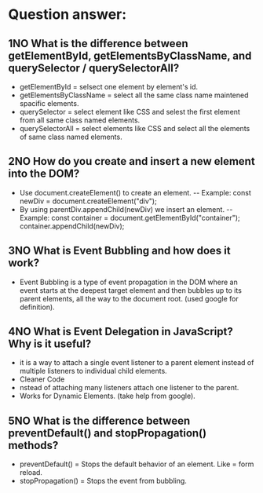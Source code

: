 # Question answer: 
## 1NO What is the difference between getElementById, getElementsByClassName, and querySelector / querySelectorAll?
- getElementById = selsect one element by element's id.
- getElementsByClassName = select all the same class name maintened spacific elements. 
- querySelector = select element like CSS and selest the first element from all same class named elements. 
- querySelectorAll = select elements like CSS and select all the elements of same class named elements. 

## 2NO How do you create and insert a new element into the DOM?
- Use document.createElement() to create an element.
-- Example: const newDiv = document.createElement("div");
- By using parentDiv.appendChild(newDiv) we insert an element.
-- Example:     const container = document.getElementById("container");
                container.appendChild(newDiv);

## 3NO What is Event Bubbling and how does it work?
- Event Bubbling is a type of event propagation in the DOM where an event starts at the deepest target element and then bubbles up to its parent elements, all the way to the document root. (used google for definition).


## 4NO What is Event Delegation in JavaScript? Why is it useful?
- it is a way to attach a single event listener to a parent element instead of multiple listeners to individual child elements.
- Cleaner Code
- nstead of attaching many listeners attach one listener to the parent. 
- Works for Dynamic Elements. 
(take help from google). 

## 5NO What is the difference between preventDefault() and stopPropagation() methods?
- preventDefault() = Stops the default behavior of an element. Like = form reload. 
- stopPropagation() = Stops the event from bubbling. 